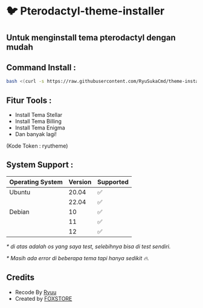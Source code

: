 # :bird: Pterodactyl-theme-installer



## Untuk menginstall tema pterodactyl dengan mudah

## Command Install :

```bash
bash <(curl -s https://raw.githubusercontent.com/RyuSukaCmd/theme-installer/main/install.sh)
```

## Fitur Tools :

- Install Tema Stellar
- Install Tema Billing
- Install Tema Enigma
- Dan banyak lagi!

 (Kode Token : ryutheme)

## System Support :

| Operating System | Version | Supported          |
| ---------------- | ------- | ------------------ |
| Ubuntu           | 20.04   | :white_check_mark: |
|                  | 22.04   | :white_check_mark: |
| Debian           | 10      | :white_check_mark: |
|                  | 11      | :white_check_mark: |
|                  | 12      | :white_check_mark: |

_\* di atas adalah os yang saya test, selebihnya bisa di test sendiri._

_\* Masih ada error di beberapa tema tapi hanya sedikit 🔥._
## Credits 
- Recode By [ Ryuu ](https://github.com/RyuSukaCmd)
- Created by [ FOXSTORE ](https://github.com/Foxstoree)

